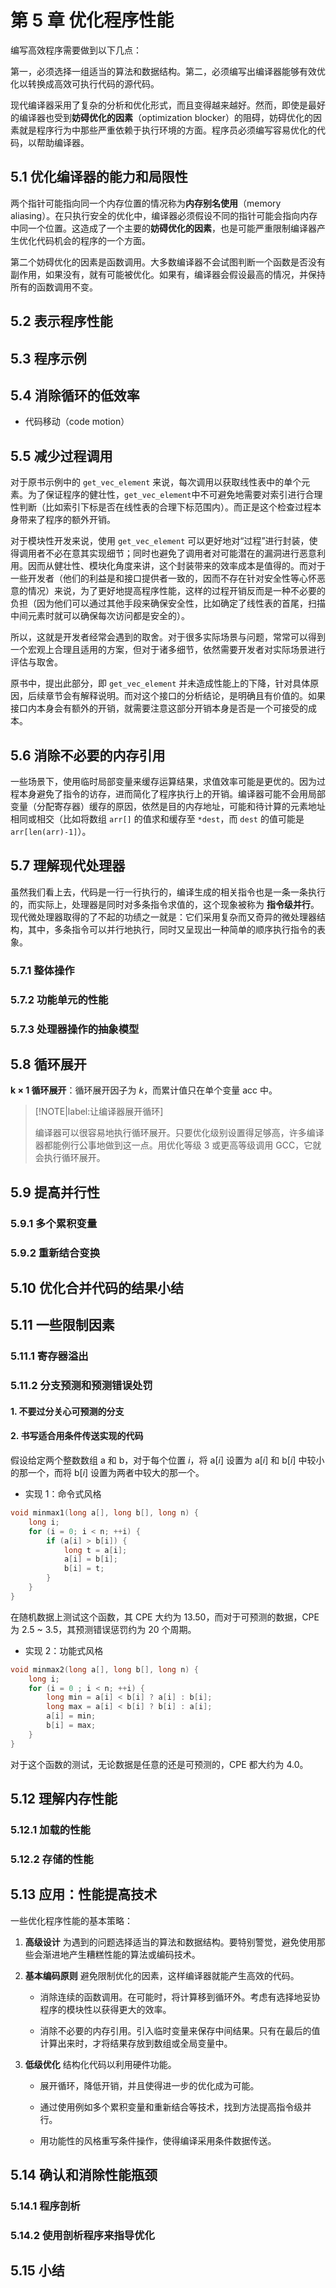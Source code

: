 # 第 5 章 优化程序性能

编写高效程序需要做到以下几点：

第一，必须选择一组适当的算法和数据结构。第二，必须编写出编译器能够有效优化以转换成高效可执行代码的源代码。

现代编译器采用了复杂的分析和优化形式，而且变得越来越好。然而，即使是最好的编译器也受到**妨碍优化的因素**（optimization blocker）的阻碍，妨碍优化的因素就是程序行为中那些严重依赖于执行环境的方面。程序员必须编写容易优化的代码，以帮助编译器。

## 5.1 优化编译器的能力和局限性

两个指针可能指向同一个内存位置的情况称为**内存别名使用**（memory aliasing）。在只执行安全的优化中，编译器必须假设不同的指针可能会指向内存中同一个位置。这造成了一个主要的**妨碍优化的因素**，也是可能严重限制编译器产生优化代码机会的程序的一个方面。

第二个妨碍优化的因素是函数调用。大多数编译器不会试图判断一个函数是否没有副作用，如果没有，就有可能被优化。如果有，编译器会假设最高的情况，并保持所有的函数调用不变。

## 5.2 表示程序性能

## 5.3 程序示例

## 5.4 消除循环的低效率

- 代码移动（code motion）

## 5.5 减少过程调用

对于原书示例中的 `get_vec_element` 来说，每次调用以获取线性表中的单个元素。为了保证程序的健壮性，`get_vec_element`中不可避免地需要对索引进行合理性判断（比如索引下标是否在线性表的合理下标范围内）。而正是这个检查过程本身带来了程序的额外开销。

对于模块性开发来说，使用 `get_vec_element` 可以更好地对“过程”进行封装，使得调用者不必在意其实现细节；同时也避免了调用者对可能潜在的漏洞进行恶意利用。因而从健壮性、模块化角度来讲，这个封装带来的效率成本是值得的。而对于一些开发者（他们的利益是和接口提供者一致的，因而不存在针对安全性等心怀恶意的情况）来说，为了更好地提高程序性能，这样的过程开销反而是一种不必要的负担（因为他们可以通过其他手段来确保安全性，比如确定了线性表的首尾，扫描中间元素时就可以确保每次访问都是安全的）。

所以，这就是开发者经常会遇到的取舍。对于很多实际场景与问题，常常可以得到一个宏观上合理且适用的方案，但对于诸多细节，依然需要开发者对实际场景进行评估与取舍。

原书中，提出此部分，即 `get_vec_element` 并未造成性能上的下降，针对具体原因，后续章节会有解释说明。而对这个接口的分析结论，是明确且有价值的。如果接口内本身会有额外的开销，就需要注意这部分开销本身是否是一个可接受的成本。

## 5.6 消除不必要的内存引用

一些场景下，使用临时局部变量来缓存运算结果，求值效率可能是更优的。因为过程本身避免了指令的访存，进而简化了程序执行上的开销。编译器可能不会用局部变量（分配寄存器）缓存的原因，依然是目的内存地址，可能和待计算的元素地址相同或相交（比如将数组 `arr[]` 的值求和缓存至 `*dest`，而 `dest` 的值可能是 `arr[len(arr)-1]`）。

## 5.7 理解现代处理器

虽然我们看上去，代码是一行一行执行的，编译生成的相关指令也是一条一条执行的，而实际上，处理器是同时对多条指令求值的，这个现象被称为 **指令级并行**。现代微处理器取得的了不起的功绩之一就是：它们采用复杂而又奇异的微处理器结构，其中，多条指令可以并行地执行，同时又呈现出一种简单的顺序执行指令的表象。

### 5.7.1 整体操作

### 5.7.2 功能单元的性能

### 5.7.3 处理器操作的抽象模型

## 5.8 循环展开

**k × 1 循环展开**：循环展开因子为 _k_，而累计值只在单个变量 acc 中。

> [!NOTE|label:让编译器展开循环]
>
> 编译器可以很容易地执行循环展开。只要优化级别设置得足够高，许多编译器都能例行公事地做到这一点。用优化等级 3 或更高等级调用 GCC，它就会执行循环展开。

## 5.9 提高并行性

### 5.9.1 多个累积变量

### 5.9.2 重新结合变换

## 5.10 优化合并代码的结果小结

## 5.11 一些限制因素

### 5.11.1 寄存器溢出

### 5.11.2 分支预测和预测错误处罚

#### 1. 不要过分关心可预测的分支

#### 2. 书写适合用条件传送实现的代码

假设给定两个整数数组 a 和 b，对于每个位置 _i_，将 a[_i_] 设置为 a[_i_] 和 b[_i_] 中较小的那一个，而将 b[_i_] 设置为两者中较大的那一个。

- 实现 1：命令式风格

```c
void minmax1(long a[], long b[], long n) {
    long i;
    for (i = 0; i < n; ++i) {
        if (a[i] > b[i]) {
            long t = a[i];
            a[i] = b[i];
            b[i] = t;
        }
    }
}
```

在随机数据上测试这个函数，其 CPE 大约为 13.50，而对于可预测的数据，CPE 为 2.5 ~ 3.5，其预测错误惩罚约为 20 个周期。

- 实现 2：功能式风格

```c
void minmax2(long a[], long b[], long n) {
    long i;
    for (i = 0 ; i < n; ++i) {
        long min = a[i] < b[i] ? a[i] : b[i];
        long max = a[i] < b[i] ? b[i] : a[i];
        a[i] = min;
        b[i] = max;
    }
}
```

对于这个函数的测试，无论数据是任意的还是可预测的，CPE 都大约为 4.0。

## 5.12 理解内存性能

### 5.12.1 加载的性能

### 5.12.2 存储的性能

## 5.13 应用：性能提高技术

一些优化程序性能的基本策略：

1. **高级设计** 为遇到的问题选择适当的算法和数据结构。要特别警觉，避免使用那些会渐进地产生糟糕性能的算法或编码技术。

2. **基本编码原则** 避免限制优化的因素，这样编译器就能产生高效的代码。

    - 消除连续的函数调用。在可能时，将计算移到循环外。考虑有选择地妥协程序的模块性以获得更大的效率。

    - 消除不必要的内存引用。引入临时变量来保存中间结果。只有在最后的值计算出来时，才将结果存放到数组或全局变量中。

3. **低级优化** 结构化代码以利用硬件功能。

    - 展开循环，降低开销，并且使得进一步的优化成为可能。

    - 通过使用例如多个累积变量和重新结合等技术，找到方法提高指令级并行。

    - 用功能性的风格重写条件操作，使得编译采用条件数据传送。

## 5.14 确认和消除性能瓶颈

### 5.14.1 程序剖析

### 5.14.2 使用剖析程序来指导优化

## 5.15 小结
